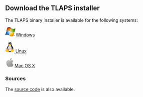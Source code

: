 ## Download the TLAPS installer

The TLAPS binary installer is available for the following systems:

[<img src="binaries/images/windows_logo_only.png" class="blogo"
 alt="[Windows logo]" />Windows](binaries/windows.html)

[<img src="binaries/images/logo_linux35.png" class="blogo" alt="[Tux]" />
 Linux](binaries/linux.html)

[<img src="binaries/images/logo_macosx30s.png" class="blogo"
 alt="[Apple logo]" />Mac OS X](binaries/macos.html)


### Sources

The [source code](source.html) is also available.
